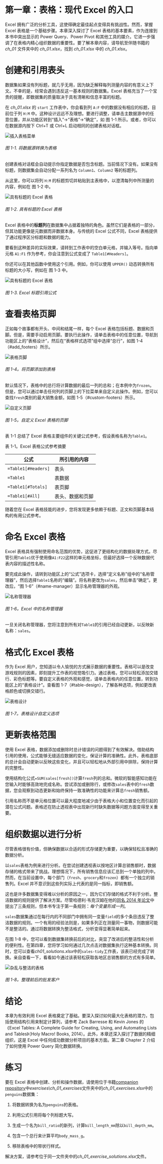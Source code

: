 # 第一章：表格：现代 Excel 的入口

Excel 拥有广泛的分析工具，这使得确定最佳起点变得具有挑战性。然而，掌握 Excel 表格是一个基础步骤。本章深入探讨了 Excel 表格的基本要素，作为连接到本书中突出显示的 Power Query、Power Pivot 和其他工具的媒介。它进一步强调了在表格内精心组织数据的重要性。要了解本章内容，请导航至伴随书籍的 *ch_01* 文件夹中的 *ch_01.xlsx*，找到 *ch_01.xlsx* 中的 *ch_01.xlsx*。

# 创建和引用表头

数据集如果没有列标题，就几乎无用，因为缺乏解释每列测量内容的有意义上下文。不幸的是，经常会遇到违反这一基本规则的数据集。Excel 表格充当了一个宝贵的提醒，即数据集的质量取决于具有清晰和信息丰富的标题。

在 *ch_01.xlsx* 的 `start` 工作表中，你会看到列 `A:F` 中的数据没有相应的标题，目前位于列 `H:M` 中。这种设计远远不及理想。要进行调整，请单击主数据源中的任意位置，并从功能区转到“插入”→“表格”→“确定”，如 图 1-1 所示。或者，你可以在数据源内按下 Ctrl+T 或 Ctrl+L 启动相同的创建表格对话框。

![插入表格菜单](img/mdae_0101.png)

###### 图 1-1\. 将数据源转换为表格

创建表格对话框会自动提示你指定数据是否包含标题。当前情况下没有。如果没有标题，则数据集会自动分配一系列名为 `Column1`、`Column2` 等的标题列。

从这里，你可以将列 `H:M` 的标题剪切并粘贴到主表格中，以澄清每列中所测量的内容，例如在 图 1-2 中。

![具有标题的 Excel 表格](img/mdae_0102.png)

###### 图 1-2\. 具有标题的 Excel 表格

Excel 表格中的**标题列**在数据集中占据着独特的角色。虽然它们是表格的一部分，但其功能更像是元数据而非数据本身。与传统的 Excel 公式不同，Excel 表格提供了通过程序区分标题和数据的能力。

要看到这种差异的实际效果，请转到工作表中的空白单元格，并输入等号。指向单元格 `A1:F1` 作为参考，你会注意到公式变成了 `Table1[#Headers]`。

你还可以在其他函数中使用这个引用。例如，你可以使用 `UPPER()` 动态转换所有标题的大小写，例如在 图 1-3 中。

![具有标题的 Excel 表格](img/mdae_0103.png)

###### 图 1-3\. Excel 标题引用公式

# 查看表格页脚

正如每个故事都有开头、中间和结尾一样，每个 Excel 表格包括标题、数据和页脚。但是，需要手动启用页脚。要执行此操作，请单击表格中的任意位置，导航到功能区上的“表格设计”，然后在“表格样式选项”组中选择“总行”，如图 1-4（#add_footers）所示。

![表格页脚](img/mdae_0104.png)

###### 图 1-4。将页脚添加到表格

默认情况下，表格中的总行将计算数据的最后一列的总和；在本例中为`frozen`。但是，您可以通过单击任何列的页脚上的下拉菜单来自定义此操作。例如，您可以查找`fresh`类别的最大销售金额，如图 1-5（#custom-footers）所示。

![自定义页脚](img/mdae_0105.png)

###### 图 1-5。自定义 Excel 表格的页脚

表 1-1 总结了 Excel 表格主要组件的关键公式参考，假设表格名称为`Table1`。

表 1-1。Excel 表格公式参考摘要

| 公式 | 所引用的内容 |
| --- | --- |
| `=Table1[#Headers]` | 表头 |
| `=Table1` | 表数据 |
| `=Table1[#Totals]` | 表页脚 |
| `=Table1[#All]` | 表头、数据和页脚 |

随着您在 Excel 表格技能的进步，您将发现更多依赖于标题、正文和页脚基本结构的有用公式参考。

# 命名 Excel 表格

Excel 表格具有强制使用命名范围的优势，这促进了更结构化的数据处理方式。尽管引用`Table1`优于使用像`A1:F22`这样的单元格坐标，但最好选择一个反映数据代表内容的描述性名称。

要完成此操作，请转到功能区上的“公式”选项卡，选择“定义名称”组中的“名称管理器”，然后选择`Table1`名称的“编辑”。将名称更改为`sales`，然后单击“确定”。更改后，“图 1-6”（#name-manager）显示名称管理器的外观。

![名称管理器](img/mdae_0106.png)

###### 图 1-6。Excel 中的名称管理器

一旦关闭名称管理器，您将注意到所有对`Table1`的引用已经自动更新，以反映新名称：`sales`。

# 格式化 Excel 表格

作为 Excel 用户，您知道以令人愉悦的方式展示数据的重要性。表格可以是改变游戏规则的因素，即刻提升工作表的视觉吸引力。通过表格，您可以轻松添加交错行、彩色标题等。要自定义表格的外观和感觉，请单击表格内的任意位置，转到功能区上的“表格设计”。查看图 1-7（#table-design），了解各种选项，例如更改表格颜色或切换交错行。

![表格设计](img/mdae_0107.png)

###### 图 1-7。表格设计自定义选项

# 更新表格范围

使用 Excel 表格，数据添加或删除时总计错误的问题得到了有效解决。借助结构引用的使用，公式能够无缝适应数据的变化，保证计算的准确性。此外，表格底部的总计会自动更新以反映这些变化，并且可以轻松地从外部引用中排除，保持计算的完整性。

使用结构化公式`=SUM(sales[fresh])`计算`fresh`列的总和。微软的智能感知功能在您输入时能够高效地完成名称。尝试添加或删除行，或修改`sales`表中的`fresh`数据，您会观察到动态更新和始终保持一致准确性的功能来计算总`fresh`销售额。

引用名称而不是单元格位置可以最大程度地减少由于表格大小和位置变化而引起的潜在公式问题。表格还在防止透视表中出现新行时缺失数据等问题方面变得至关重要。

# 组织数据以进行分析

尽管表格很有价值，但确保数据以合适的形式存储更为重要，以确保轻松且准确的数据分析。

以`sales`表格为例来进行分析。在尝试创建透视表以按地区计算总销售额时，数据存储的格式带来了挑战。理想情况下，所有销售信息应该汇总到一个单独的列中。然而，在当前设置中，每个部门（`fresh`、`grocery`和`frozen`）都有一个独立的销售列。Excel 并不意识到这些列实际上代表的是同一指标，即销售额。

这也是许多数据集变得难以分析的原因之一，因为它们存储的格式不利于分析。整洁数据的规则提供了解决方案。尽管哈德利·韦克汉姆在他的[同名 2014 年论文](https://oreil.ly/vQmgz)中提出了三条规则，但本书专注于第一条规则：*每个变量形成一列*。

`sales`数据集通过在每行内的不同部门中拥有同一变量`field`的多个条目违反了整洁数据的规则。一个有用的经验法则是，如果多列正在测量同一事物，则数据可能不是整洁的。通过将数据转换为整洁格式，分析变得显著简单起来。

在图 1-8 中，您可以看到数据集转换前后的对比，突显了改进后的整洁性和分析的便利性。在第四章，您将学习如何通过几次点击对数据集执行这种基本转换。同时，您可以查看*ch01_solutions.xlsx*中的`sales-tidy`工作表，该表已经完成了转换。亲自查看一下，看看如今通过该表轻松获取各地区总销售额的方式有多简单。

![杂乱与整洁的表格](img/mdae_0108.png)

###### 图 1-8。整理前后的批发客户

# 结论

本章为有效利用 Excel 表格奠定了基础。要深入探讨如何最大化表格的潜力，包括使用结构引用来制定计算列，请参考 Zack Barresse 和 Kevin Jones 的《Excel Tables: A Complete Guide for Creating, Using, and Automating Lists and Tables》（Holy Macro! Books, 2014）。此外，本章还深入探讨了数据的精细组织，这是 Excel 中任何成功数据分析项目的基本方面。第二章 Chapter 2 介绍了如何使用 Power Query 简化数据转换。

# 练习

要在 Excel 表格中创建、分析和操作数据，请使用位于书籍[companion repository](https://oreil.ly/modern-analytics-excel-exercises)中*exercises\ch_01_exercises*文件夹中的*ch_01_exercises.xlsx*中的`penguins`数据集：

1.  将数据转换为名为`penguins`的表格。

1.  利用公式引用将每个列标题大写。

1.  生成一个名为`bill_ratio`的新列，计算`bill_length_mm`除以`bill_depth_mm`。

1.  包含一个总行来计算平均`body_mass_g`。

1.  移除表格中的带状行样式。

解决方案，请参考位于同一文件夹中的*ch_01_exercise_solutions.xlsx*文件。
